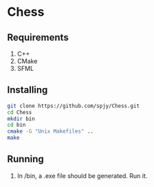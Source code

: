 # Chess

## Requirements

1. C++
2. CMake
3. SFML

## Installing

```bash
git clone https://github.com/spjy/Chess.git
cd Chess
mkdir bin
cd bin
cmake -G "Unix Makefiles" ..
make
```

## Running

1. In /bin, a .exe file should be generated. Run it.
